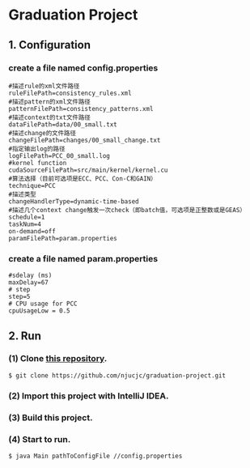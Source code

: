 # Graduation Project
## 1. Configuration
###  create a file named **config.properties**
```
#描述rule的xml文件路径
ruleFilePath=consistency_rules.xml
#描述pattern的xml文件路径
patternFilePath=consistency_patterns.xml
#描述context的txt文件路径
dataFilePath=data/00_small.txt
#描述change的文件路径
changeFilePath=changes/00_small_change.txt
#指定输出log的路径
logFilePath=PCC_00_small.log
#kernel function
cudaSourceFilePath=src/main/kernel/kernel.cu
#算法选择（目前可选项是ECC、PCC、Con-C和GAIN）
technique=PCC
#描述类型
changeHandlerType=dynamic-time-based
#描述几个context change触发一次check（即batch值，可选项是正整数或是GEAS）
schedule=1
taskNum=4
on-demand=off
paramFilePath=param.properties
```

### create a file named **param.properties**
```
#sdelay (ms)
maxDelay=67
# step
step=5
# CPU usage for PCC
cpuUsageLow = 0.5
```
## 2. Run
### (1) Clone [this repository](https://github.com/njucjc/graduation-project).
```
$ git clone https://github.com/njucjc/graduation-project.git
```
### (2) Import this project with **IntelliJ IDEA**.
### (3) Build this project.
### (4) Start to run.
```
$ java Main pathToConfigFile //config.properties
```
